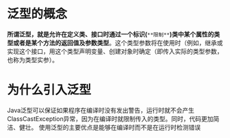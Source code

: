 # 泛型的概念
**所谓泛型，就是允许在定义类、接口时通过一个标识(**`**限制**`**)类中某个属性的类型或者是某个方法的返回值及参数类型**。这个类型参数将在使用时（例如，继承或实现这个接口，用这个类型声明变量、创建对象时确定（即传入实际的类型参数，也称为类型实参）。
# 为什么引入泛型
Java泛型可以保证如果程序在编译时没有发出警告，运行时就不会产生 ClassCastException异常，因为在编译时就限制传入的类型。同时，代码更加简洁、健壮。 
使用泛型的主要优点是能够在编译时而不是在运行时检测错误




